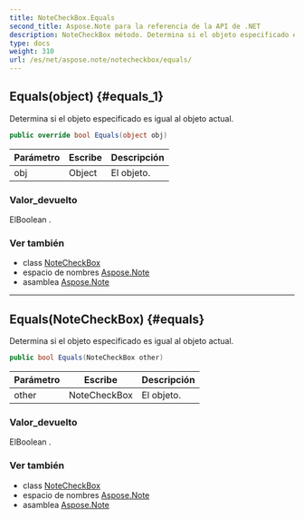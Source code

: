 ```yaml
---
title: NoteCheckBox.Equals
second_title: Aspose.Note para la referencia de la API de .NET
description: NoteCheckBox método. Determina si el objeto especificado es igual al objeto actual.
type: docs
weight: 310
url: /es/net/aspose.note/notecheckbox/equals/
---
```

## Equals(object) {#equals_1}

Determina si el objeto especificado es igual al objeto actual.

```csharp
public override bool Equals(object obj)
```

| Parámetro | Escribe | Descripción |
| --- | --- | --- |
| obj | Object | El objeto. |

### Valor_devuelto

ElBoolean .

### Ver también

* class [NoteCheckBox](../)
* espacio de nombres [Aspose.Note](../../notecheckbox/)
* asamblea [Aspose.Note](../../../)

---

## Equals(NoteCheckBox) {#equals}

Determina si el objeto especificado es igual al objeto actual.

```csharp
public bool Equals(NoteCheckBox other)
```

| Parámetro | Escribe | Descripción |
| --- | --- | --- |
| other | NoteCheckBox | El objeto. |

### Valor_devuelto

ElBoolean .

### Ver también

* class [NoteCheckBox](../)
* espacio de nombres [Aspose.Note](../../notecheckbox/)
* asamblea [Aspose.Note](../../../)


